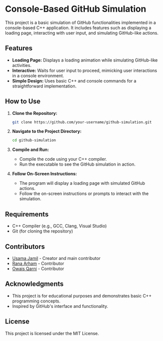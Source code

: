 # Console-Based GitHub Simulation

This project is a basic simulation of GitHub functionalities implemented in a console-based C++ application. It includes features such as displaying a loading page, interacting with user input, and simulating GitHub-like actions.

## Features
- **Loading Page:** Displays a loading animation while simulating GitHub-like activities.
- **Interactive:** Waits for user input to proceed, mimicking user interactions in a console environment.
- **Simple Design:** Uses basic C++ and console commands for a straightforward implementation.

## How to Use
1. **Clone the Repository:**
   ```bash
   git clone https://github.com/your-username/github-simulation.git
   ```

2. **Navigate to the Project Directory:**
   ```bash
   cd github-simulation
   ```

3. **Compile and Run:**
   - Compile the code using your C++ compiler.
   - Run the executable to see the GitHub simulation in action.

4. **Follow On-Screen Instructions:**
   - The program will display a loading page with simulated GitHub actions.
   - Follow the on-screen instructions or prompts to interact with the simulation.

## Requirements
- C++ Compiler (e.g., GCC, Clang, Visual Studio)
- Git (for cloning the repository)

## Contributors
- [Usama Jamil](https://github.com/Osamakhan95/GitHub-Simulation-Using-C-/edit/main/README.md) - Creator and main contributor
- [Rana Arham](https://github.com/Osamakhan95/GitHub-Simulation-Using-C-/edit/main/README.md) - Contributor
- [Owais Qarni](https://github.com/Osamakhan95/GitHub-Simulation-Using-C-/edit/main/README.md) - Contributor

## Acknowledgments
- This project is for educational purposes and demonstrates basic C++ programming concepts.
- Inspired by GitHub's interface and functionality.

## License
This project is licensed under the MIT License.
